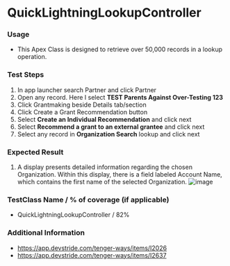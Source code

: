 # QuickLightningLookupController

### Usage
- This Apex Class is designed to retrieve over 50,000 records in a lookup operation.

### Test Steps
 1. In app launcher search Partner and click Partner
 2. Open any record. Here I select **TEST Parents Against Over-Testing 123**
 3. Click Grantmaking beside Details tab/section
 4. Click Create a Grant Recommendation button
 5. Select **Create an Individual Recommendation** and click next
 6. Select **Recommend a grant to an external grantee** and click next
 7. Select any record in **Organization Search** lookup and click next

### Expected Result
 1. A display presents detailed information regarding the chosen Organization. Within this display, there is a field labeled Account Name, which contains the first name of the selected Organization.
  ![image](https://github.com/user-attachments/assets/75a2f573-2bb9-4d48-a173-ff3764974e69)

### TestClass Name / % of coverage (if applicable)
 - QuickLightningLookupController / 82%

### Additional Information
- https://app.devstride.com/tenger-ways/items/I2026
- https://app.devstride.com/tenger-ways/items/I2637


